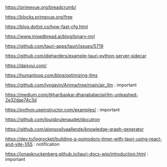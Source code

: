 https://primevue.org/breadcrumb/

https://blocks.primevue.org/free

https://blog.dottxt.co/how-fast-cfg.html

https://www.mixedbread.ai/blog/binary-mrl

https://github.com/tauri-apps/tauri/issues/5719

https://github.com/dieharders/example-tauri-python-server-sidecar

https://daisyui.com/

https://humanloop.com/blog/optimizing-llms

https://github.com/lyogavin/Anima/tree/main/air_llm : important

https://medium.com/@haribaskar.dhanabalan/airllm-unleashed-2e32dae74c3d

https://python.useinstructor.com/examples/ : important

https://github.com/louisbrulenaudet/docutron

https://github.com/alonsosilvaallende/knowledge-graph-generator

https://dev.to/logrocket/building-a-pomodoro-timer-with-tauri-using-react-and-vite-1j55 : notification

https://jonaskruckenberg.github.io/tauri-docs-wip/introduction.html : important
